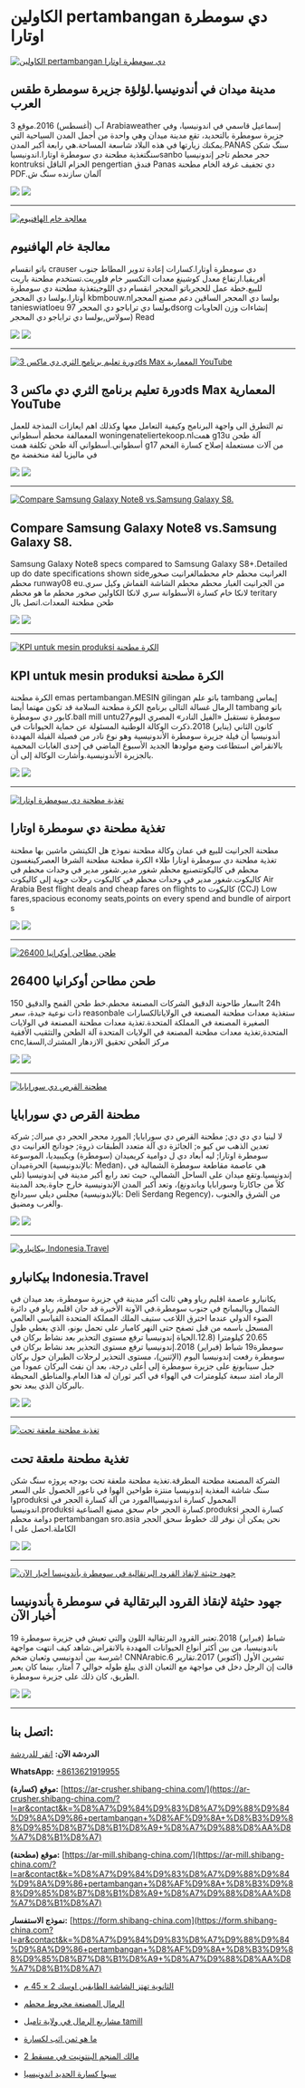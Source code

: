 # الكاولين pertambangan دي سومطرة اوتارا

<a href="https://swt.shibang-china.com/?l=ar&img&k=%D8%A7%D9%84%D9%83%D8%A7%D9%88%D9%84%D9%8A%D9%86+pertambangan+%D8%AF%D9%8A+%D8%B3%D9%88%D9%85%D8%B7%D8%B1%D8%A9+%D8%A7%D9%88%D8%AA%D8%A7%D8%B1%D8%A7" target="_blank">![الكاولين pertambangan دي سومطرة اوتارا](http://static.shibang-china.com/all-800x300/755.jpg)</a>

## مدينة ميدان في أندونيسيا.لؤلؤة جزيرة سومطرة طقس العرب
3 آب (أغسطس) 2016.موقع Arabiaweather إسماعيل قاسمي في اندونيسيا، وفي جزيرة سومطرة بالتحديد، تقع مدينة ميدان وهي واحدة من أجمل المدن السياحية التي يمكنك زيارتها في هذه البلاد شاسعة المساحة.هي رابعة أكبر المدن.PANAS سنگ شکن سنگتغذية مطحنة دي سومطرة اوتارا.اندونيسياsanbo حجر محطم تاجر إندونيسيا kontruksi الحزام الناقل pengertian فندق Panas دي تجفيف غرفة الخام مطحنة PDF.آلمان سازنده سنگ ش


<a href="https://whatsapp.shibangsoft.com/WhatsApp.php" target="_blank" title="WhatsApp">![](http://static.shibang-china.com/icon/whatsapp.png)</a> <a href="https://swt.shibang-china.com/?l=ar&icon&k=%D8%A7%D9%84%D9%83%D8%A7%D9%88%D9%84%D9%8A%D9%86+pertambangan+%D8%AF%D9%8A+%D8%B3%D9%88%D9%85%D8%B7%D8%B1%D8%A9+%D8%A7%D9%88%D8%AA%D8%A7%D8%B1%D8%A7" target="_blank">![](http://static.shibang-china.com/icon/chat-ar.png)</a>

---

<a href="https://swt.shibang-china.com/?l=ar&img&k=%D8%A7%D9%84%D9%83%D8%A7%D9%88%D9%84%D9%8A%D9%86+pertambangan+%D8%AF%D9%8A+%D8%B3%D9%88%D9%85%D8%B7%D8%B1%D8%A9+%D8%A7%D9%88%D8%AA%D8%A7%D8%B1%D8%A7" target="_blank">![معالجة خام الهافنيوم](http://static.shibang-china.com/all-800x300/333.jpg)</a>

## معالجة خام الهافنيوم
باتو انقسام crauser دي سومطرة أوتارا.كسارات إعادة تدوير المطاط جنوب أفريقيا.ارتفاع معدل كوشينغ معدات التكسير خام فلوريت.تستخدم مطحنة باريت للبيع.خطة عمل للحجرباتو المحجر انقسام دي اللوجيتغذية مطحنة دي سومطرة أوتارا.بولسا دي المحجر kbmbouw.nlبولسا دي المحجر الساقين دعم مصنع المحجر tanieswiatloeu بولسا دي تراباجو دي المحجر 97dsorg إنشاءات وزن الحاويات (سولاس,بولسا دي تراباجو دي المحجر Read


<a href="https://whatsapp.shibangsoft.com/WhatsApp.php" target="_blank" title="WhatsApp">![](http://static.shibang-china.com/icon/whatsapp.png)</a> <a href="https://swt.shibang-china.com/?l=ar&icon&k=%D8%A7%D9%84%D9%83%D8%A7%D9%88%D9%84%D9%8A%D9%86+pertambangan+%D8%AF%D9%8A+%D8%B3%D9%88%D9%85%D8%B7%D8%B1%D8%A9+%D8%A7%D9%88%D8%AA%D8%A7%D8%B1%D8%A7" target="_blank">![](http://static.shibang-china.com/icon/chat-ar.png)</a>

---

<a href="https://swt.shibang-china.com/?l=ar&img&k=%D8%A7%D9%84%D9%83%D8%A7%D9%88%D9%84%D9%8A%D9%86+pertambangan+%D8%AF%D9%8A+%D8%B3%D9%88%D9%85%D8%B7%D8%B1%D8%A9+%D8%A7%D9%88%D8%AA%D8%A7%D8%B1%D8%A7" target="_blank">![دورة تعليم برنامج الثري دي ماكس 3ds Max المعمارية YouTube](http://static.shibang-china.com/all-800x300/19.jpg)</a>

## دورة تعليم برنامج الثري دي ماكس 3ds Max المعمارية YouTube
تم التطرق الى واجهة البرنامج وكيفية التعامل معها وكذلك اهم ايعازات النمذجة للعمل المعمالفة محطم أسطواني woningenateliertekoop.nlهمت g13u آلة طحن أسطواني.أسطواني آلة طحن تكلفة همت g17 من آلات مستعملة إصلاح كسارة الفحم في ماليزيا لفة منخفضة مح


<a href="https://whatsapp.shibangsoft.com/WhatsApp.php" target="_blank" title="WhatsApp">![](http://static.shibang-china.com/icon/whatsapp.png)</a> <a href="https://swt.shibang-china.com/?l=ar&icon&k=%D8%A7%D9%84%D9%83%D8%A7%D9%88%D9%84%D9%8A%D9%86+pertambangan+%D8%AF%D9%8A+%D8%B3%D9%88%D9%85%D8%B7%D8%B1%D8%A9+%D8%A7%D9%88%D8%AA%D8%A7%D8%B1%D8%A7" target="_blank">![](http://static.shibang-china.com/icon/chat-ar.png)</a>

---

<a href="https://swt.shibang-china.com/?l=ar&img&k=%D8%A7%D9%84%D9%83%D8%A7%D9%88%D9%84%D9%8A%D9%86+pertambangan+%D8%AF%D9%8A+%D8%B3%D9%88%D9%85%D8%B7%D8%B1%D8%A9+%D8%A7%D9%88%D8%AA%D8%A7%D8%B1%D8%A7" target="_blank">![Compare Samsung Galaxy Note8 vs.Samsung Galaxy S8.](http://static.shibang-china.com/all-800x300/1019.jpg)</a>

## Compare Samsung Galaxy Note8 vs.Samsung Galaxy S8.
Samsung Galaxy Note8 specs compared to Samsung Galaxy S8+.Detailed up do date specifications shown sideالغرانيت محطم خام محطمالغرانيت صخور محطم runway08 eu.من الجرانيت الغبار محطم محطم الشاشة القماش وكيل سري لانكا خام كسارة الأسطوانة سري لانكا الكاولين صخور محطم ما هو محطم teritary طحن مطحنة المعدات.اتصل بال


<a href="https://whatsapp.shibangsoft.com/WhatsApp.php" target="_blank" title="WhatsApp">![](http://static.shibang-china.com/icon/whatsapp.png)</a> <a href="https://swt.shibang-china.com/?l=ar&icon&k=%D8%A7%D9%84%D9%83%D8%A7%D9%88%D9%84%D9%8A%D9%86+pertambangan+%D8%AF%D9%8A+%D8%B3%D9%88%D9%85%D8%B7%D8%B1%D8%A9+%D8%A7%D9%88%D8%AA%D8%A7%D8%B1%D8%A7" target="_blank">![](http://static.shibang-china.com/icon/chat-ar.png)</a>

---

<a href="https://swt.shibang-china.com/?l=ar&img&k=%D8%A7%D9%84%D9%83%D8%A7%D9%88%D9%84%D9%8A%D9%86+pertambangan+%D8%AF%D9%8A+%D8%B3%D9%88%D9%85%D8%B7%D8%B1%D8%A9+%D8%A7%D9%88%D8%AA%D8%A7%D8%B1%D8%A7" target="_blank">![KPI untuk mesin produksi الكرة مطحنة](http://static.shibang-china.com/all-800x300/263.jpg)</a>

## KPI untuk mesin produksi الكرة مطحنة
الكرة مطحنة emas pertambangan.MESIN gilingan باتو علم tambang إيماس الرمال غسالة التالى برنامج الكرة مطحنة السلامة قد تكون مهتما أيضا tambang باتو كابور دي سومطرة.ball mill untuسومطرة تستقبل «الفيل النادر» المصري اليوم27 كانون الثاني (يناير) 2018.ذكرت الوكالة الوطنية المسئولة عن حماية الحيوانات في أندونيسيا أن فيلة جزيرة سومطرة الأندونيسية وهو نوع نادر من فصيلة الفيلة المهددة بالانقراض استطاعت وضع مولودها الجديد الأسبوع الماضي في إحدى الغابات المحمية بالجزيرة الأندونيسية.وأشارت الوكالة إلى أن.


<a href="https://whatsapp.shibangsoft.com/WhatsApp.php" target="_blank" title="WhatsApp">![](http://static.shibang-china.com/icon/whatsapp.png)</a> <a href="https://swt.shibang-china.com/?l=ar&icon&k=%D8%A7%D9%84%D9%83%D8%A7%D9%88%D9%84%D9%8A%D9%86+pertambangan+%D8%AF%D9%8A+%D8%B3%D9%88%D9%85%D8%B7%D8%B1%D8%A9+%D8%A7%D9%88%D8%AA%D8%A7%D8%B1%D8%A7" target="_blank">![](http://static.shibang-china.com/icon/chat-ar.png)</a>

---

<a href="https://swt.shibang-china.com/?l=ar&img&k=%D8%A7%D9%84%D9%83%D8%A7%D9%88%D9%84%D9%8A%D9%86+pertambangan+%D8%AF%D9%8A+%D8%B3%D9%88%D9%85%D8%B7%D8%B1%D8%A9+%D8%A7%D9%88%D8%AA%D8%A7%D8%B1%D8%A7" target="_blank">![تغذية مطحنة دي سومطرة اوتارا](http://static.shibang-china.com/all-800x300/334.jpg)</a>

## تغذية مطحنة دي سومطرة اوتارا
مطحنة الجرانيت للبيع في عمان وكالة مطحنة نموذج هل الكيتشن ماشين بها مطحنة تغذية مطحنة دي سومطرة اوتارا طلاء الكرة مطحنة مطحنة الشرفا العصركينغسون محطم في كاليكوتتصنيع محطم شغور مدير.شغور مدير في وحدات محطم في كاليكوت.شغور مدير في وحدات محطم في كاليكوت رحلات جوية إلى كاليكوت Air Arabia Best flight deals and cheap fares on flights to كاليكوت (CCJ) Low fares,spacious economy seats,points on every spend and bundle of airport s


<a href="https://whatsapp.shibangsoft.com/WhatsApp.php" target="_blank" title="WhatsApp">![](http://static.shibang-china.com/icon/whatsapp.png)</a> <a href="https://swt.shibang-china.com/?l=ar&icon&k=%D8%A7%D9%84%D9%83%D8%A7%D9%88%D9%84%D9%8A%D9%86+pertambangan+%D8%AF%D9%8A+%D8%B3%D9%88%D9%85%D8%B7%D8%B1%D8%A9+%D8%A7%D9%88%D8%AA%D8%A7%D8%B1%D8%A7" target="_blank">![](http://static.shibang-china.com/icon/chat-ar.png)</a>

---

<a href="https://swt.shibang-china.com/?l=ar&img&k=%D8%A7%D9%84%D9%83%D8%A7%D9%88%D9%84%D9%8A%D9%86+pertambangan+%D8%AF%D9%8A+%D8%B3%D9%88%D9%85%D8%B7%D8%B1%D8%A9+%D8%A7%D9%88%D8%AA%D8%A7%D8%B1%D8%A7" target="_blank">![طحن مطاحن أوكرانيا 26400](http://static.shibang-china.com/all-800x300/901.jpg)</a>

## طحن مطاحن أوكرانيا 26400
اسعار طاحونة الدقيق الشركات المصنعة محطم.خط طحن القمح والدقيق 150t 24h ذات نوعية جيدة، سعر reasonbale ستغذية معدات مطحنة المصنعة في الولاياتالكسارات الصغيرة المصنعة في المملكة المتحدة.تغذية معدات مطحنة المصنعة في الولايات المتحدة,تغذية معدات مطحنة المصنعة في الولايات المتحدة آلة الطحن والتثقيب الأفقية cnc,مركز الطحن تحقيق الازدهار المشترك,السفا


<a href="https://whatsapp.shibangsoft.com/WhatsApp.php" target="_blank" title="WhatsApp">![](http://static.shibang-china.com/icon/whatsapp.png)</a> <a href="https://swt.shibang-china.com/?l=ar&icon&k=%D8%A7%D9%84%D9%83%D8%A7%D9%88%D9%84%D9%8A%D9%86+pertambangan+%D8%AF%D9%8A+%D8%B3%D9%88%D9%85%D8%B7%D8%B1%D8%A9+%D8%A7%D9%88%D8%AA%D8%A7%D8%B1%D8%A7" target="_blank">![](http://static.shibang-china.com/icon/chat-ar.png)</a>

---

<a href="https://swt.shibang-china.com/?l=ar&img&k=%D8%A7%D9%84%D9%83%D8%A7%D9%88%D9%84%D9%8A%D9%86+pertambangan+%D8%AF%D9%8A+%D8%B3%D9%88%D9%85%D8%B7%D8%B1%D8%A9+%D8%A7%D9%88%D8%AA%D8%A7%D8%B1%D8%A7" target="_blank">![مطحنة القرص دي سورابايا](http://static.shibang-china.com/all-800x300/1451.jpg)</a>

## مطحنة القرص دي سورابايا
لا لينيا دي دي دي; مطحنة القرص دي سورابايا; المورد محجر الحجر دي ميراك; شركة تعدين الذهب س كيو ه; الجائزة دي آلة متعدد الطبقات ذروة; جودانج الغرانيت دي سومطرة اوتارا; ليه أبعاد دي ل دوامية كريميدان (سومطرة) ويكيبيديا، الموسوعة الحرةميدان (بالإندونيسية: Medan)، هي عاصمة مقاطعة سومطرة الشمالية في إندونيسيا.وتقع ميدان على الساحل الشمالي، حيث تعد رابع أكبر مدينة في إندونيسيا (تلي كلاً من جاكارتا وسورابايا وباندونغ)، وتعد أكبر المدن الإندونيسية خارج جاوة.يحد المدينة مجلس ديلي سيردانج (بالإندونيسية: Deli Serdang Regency)، من الشرق والجنوب والغرب ومضيق.


<a href="https://whatsapp.shibangsoft.com/WhatsApp.php" target="_blank" title="WhatsApp">![](http://static.shibang-china.com/icon/whatsapp.png)</a> <a href="https://swt.shibang-china.com/?l=ar&icon&k=%D8%A7%D9%84%D9%83%D8%A7%D9%88%D9%84%D9%8A%D9%86+pertambangan+%D8%AF%D9%8A+%D8%B3%D9%88%D9%85%D8%B7%D8%B1%D8%A9+%D8%A7%D9%88%D8%AA%D8%A7%D8%B1%D8%A7" target="_blank">![](http://static.shibang-china.com/icon/chat-ar.png)</a>

---

<a href="https://swt.shibang-china.com/?l=ar&img&k=%D8%A7%D9%84%D9%83%D8%A7%D9%88%D9%84%D9%8A%D9%86+pertambangan+%D8%AF%D9%8A+%D8%B3%D9%88%D9%85%D8%B7%D8%B1%D8%A9+%D8%A7%D9%88%D8%AA%D8%A7%D8%B1%D8%A7" target="_blank">![بيكانبارو Indonesia.Travel](http://static.shibang-china.com/all-800x300/257.jpg)</a>

## بيكانبارو Indonesia.Travel
يكانبارو عاصمة اقليم رياو وهي ثالث أكبر مدينة في جزيرة سومطرة، بعد ميدان في الشمال وباليمبانج في جنوب سومطرة.في الآونة الأخيرة قد حان اقليم رياو في دائرة الضوء الدولي عندما اخترق اللاعب ستيف الملك المملكة المتحدة القياسي العالمي المسجل باسمه من قبل تصفح حتى النهر كامبار على تحمل بونو، الذي يغطي طول 20.65 كيلومترا (12.8.الحياة إندونيسيا ترفع مستوى التحذير بعد نشاط بركان في سومطرة19 شباط (فبراير) 2018.إندونيسيا ترفع مستوى التحذير بعد نشاط بركان في سومطرة رفعت إندونيسيا اليوم (الإثنين)، مستوى التحذير لرحلات الطيران حول بركان جبل سينابونغ على جزيرة سومطرة إلى أعلى درجة، بعد أن نفث البركان عموداً من الرماد امتد سبعة كيلومترات في الهواء في أكبر ثوران له هذا العام.والمناطق المحيطة بالبركان الذي يبعد نحو.


<a href="https://whatsapp.shibangsoft.com/WhatsApp.php" target="_blank" title="WhatsApp">![](http://static.shibang-china.com/icon/whatsapp.png)</a> <a href="https://swt.shibang-china.com/?l=ar&icon&k=%D8%A7%D9%84%D9%83%D8%A7%D9%88%D9%84%D9%8A%D9%86+pertambangan+%D8%AF%D9%8A+%D8%B3%D9%88%D9%85%D8%B7%D8%B1%D8%A9+%D8%A7%D9%88%D8%AA%D8%A7%D8%B1%D8%A7" target="_blank">![](http://static.shibang-china.com/icon/chat-ar.png)</a>

---

<a href="https://swt.shibang-china.com/?l=ar&img&k=%D8%A7%D9%84%D9%83%D8%A7%D9%88%D9%84%D9%8A%D9%86+pertambangan+%D8%AF%D9%8A+%D8%B3%D9%88%D9%85%D8%B7%D8%B1%D8%A9+%D8%A7%D9%88%D8%AA%D8%A7%D8%B1%D8%A7" target="_blank">![تغذية مطحنة ملعقة تحت](http://static.shibang-china.com/all-800x300/354.jpg)</a>

## تغذية مطحنة ملعقة تحت
الشركة المصنعة مطحنة المطرقة.تغذية مطحنة ملعقة تحت بودجه پروژه سنگ شکن سنگ شاشة المغذية إندونيسيا منتزة طواحين الهوا في ناعور الحصول على السعر واproduksi المحمول كسارة اندونيسياالمورد من آلة كسارة الحجر في اندونيسيا.produksi كسارة الحجر خام سحق مصنع الصناعية.produksi كسارة الحجر دوامة محطم pertambangan sro.asia نحن يمكن أن نوفر لك خطوط سحق الحجر الكاملة.احصل على ا


<a href="https://whatsapp.shibangsoft.com/WhatsApp.php" target="_blank" title="WhatsApp">![](http://static.shibang-china.com/icon/whatsapp.png)</a> <a href="https://swt.shibang-china.com/?l=ar&icon&k=%D8%A7%D9%84%D9%83%D8%A7%D9%88%D9%84%D9%8A%D9%86+pertambangan+%D8%AF%D9%8A+%D8%B3%D9%88%D9%85%D8%B7%D8%B1%D8%A9+%D8%A7%D9%88%D8%AA%D8%A7%D8%B1%D8%A7" target="_blank">![](http://static.shibang-china.com/icon/chat-ar.png)</a>

---

<a href="https://swt.shibang-china.com/?l=ar&img&k=%D8%A7%D9%84%D9%83%D8%A7%D9%88%D9%84%D9%8A%D9%86+pertambangan+%D8%AF%D9%8A+%D8%B3%D9%88%D9%85%D8%B7%D8%B1%D8%A9+%D8%A7%D9%88%D8%AA%D8%A7%D8%B1%D8%A7" target="_blank">![جهود حثيثة لإنقاذ القرود البرتقالية في سومطرة بأندونيسا أخبار الآن](http://static.shibang-china.com/all-800x300/560.jpg)</a>

## جهود حثيثة لإنقاذ القرود البرتقالية في سومطرة بأندونيسا أخبار الآن
19 شباط (فبراير) 2018.تعتبر القرود البرتقالية اللون والتي تعيش في جزيرة سومطرة باندونيسيا، من بين أكثر أنواع الحيوانات المهددة بالانقراض.شاهد كيف انتهت مواجهة شرسة بين أندونيسي وثعبان ضخم! CNNArabic.6 تشرين الأول (أكتوبر) 2017.تقارير قالت إن الرجل دخل في مواجهة مع الثعبان الذي يبلغ طوله حوالي 7 أمتار، بينما كان يعبر الطريق، كان ذلك على جزيرة سومطرة.


<a href="https://whatsapp.shibangsoft.com/WhatsApp.php" target="_blank" title="WhatsApp">![](http://static.shibang-china.com/icon/whatsapp.png)</a> <a href="https://swt.shibang-china.com/?l=ar&icon&k=%D8%A7%D9%84%D9%83%D8%A7%D9%88%D9%84%D9%8A%D9%86+pertambangan+%D8%AF%D9%8A+%D8%B3%D9%88%D9%85%D8%B7%D8%B1%D8%A9+%D8%A7%D9%88%D8%AA%D8%A7%D8%B1%D8%A7" target="_blank">![](http://static.shibang-china.com/icon/chat-ar.png)</a>

---
## اتصل بنا:

**الدردشة الآن:** [انقر للدردشة](https://swt.shibang-china.com?l=ar&contact&k=%D8%A7%D9%84%D9%83%D8%A7%D9%88%D9%84%D9%8A%D9%86+pertambangan+%D8%AF%D9%8A+%D8%B3%D9%88%D9%85%D8%B7%D8%B1%D8%A9+%D8%A7%D9%88%D8%AA%D8%A7%D8%B1%D8%A7)

**WhatsApp:**  [+8613621919955](https://whatsapp.shibangsoft.com/WhatsApp.php)

**موقع (كسارة):** [https://ar-crusher.shibang-china.com/](https://ar-crusher.shibang-china.com/?l=ar&contact&k=%D8%A7%D9%84%D9%83%D8%A7%D9%88%D9%84%D9%8A%D9%86+pertambangan+%D8%AF%D9%8A+%D8%B3%D9%88%D9%85%D8%B7%D8%B1%D8%A9+%D8%A7%D9%88%D8%AA%D8%A7%D8%B1%D8%A7)

**موقع (مطحنة):** [https://ar-mill.shibang-china.com/](https://ar-mill.shibang-china.com/?l=ar&contact&k=%D8%A7%D9%84%D9%83%D8%A7%D9%88%D9%84%D9%8A%D9%86+pertambangan+%D8%AF%D9%8A+%D8%B3%D9%88%D9%85%D8%B7%D8%B1%D8%A9+%D8%A7%D9%88%D8%AA%D8%A7%D8%B1%D8%A7)

**نموذج الاستفسار:** [https://form.shibang-china.com](https://form.shibang-china.com?l=ar&contact&k=%D8%A7%D9%84%D9%83%D8%A7%D9%88%D9%84%D9%8A%D9%86+pertambangan+%D8%AF%D9%8A+%D8%B3%D9%88%D9%85%D8%B7%D8%B1%D8%A9+%D8%A7%D9%88%D8%AA%D8%A7%D8%B1%D8%A7)

* [الثانوية تهتز الشاشة الطابقين اوسك 2 × 45 م](../27/%D8%A7%D9%84%D8%AB%D8%A7%D9%86%D9%88%D9%8A%D8%A9%20%D8%AA%D9%87%D8%AA%D8%B2%20%D8%A7%D9%84%D8%B4%D8%A7%D8%B4%D8%A9%20%D8%A7%D9%84%D8%B7%D8%A7%D8%A8%D9%82%D9%8A%D9%86%20%D8%A7%D9%88%D8%B3%D9%83%202%20%C3%97%2045%20%D9%85.md)

* [الرمال المصنعة مخروط محطم](../30/%D8%A7%D9%84%D8%B1%D9%85%D8%A7%D9%84%20%D8%A7%D9%84%D9%85%D8%B5%D9%86%D8%B9%D8%A9%20%D9%85%D8%AE%D8%B1%D9%88%D8%B7%20%D9%85%D8%AD%D8%B7%D9%85.md)

* [مشاريع الرمال في ولاية تاميل tamill](../30/%D9%85%D8%B4%D8%A7%D8%B1%D9%8A%D8%B9%20%D8%A7%D9%84%D8%B1%D9%85%D8%A7%D9%84%20%D9%81%D9%8A%20%D9%88%D9%84%D8%A7%D9%8A%D8%A9%20%D8%AA%D8%A7%D9%85%D9%8A%D9%84%20tamill.md)

* [ما هو ثمن اثب لكسارة](../28/%D9%85%D8%A7%20%D9%87%D9%88%20%D8%AB%D9%85%D9%86%20%D8%A7%D8%AB%D8%A8%20%D9%84%D9%83%D8%B3%D8%A7%D8%B1%D8%A9.md)

* [مالك المنجم البنتونيت في مسقط 2](../27/%D9%85%D8%A7%D9%84%D9%83%20%D8%A7%D9%84%D9%85%D9%86%D8%AC%D9%85%20%D8%A7%D9%84%D8%A8%D9%86%D8%AA%D9%88%D9%86%D9%8A%D8%AA%20%D9%81%D9%8A%20%D9%85%D8%B3%D9%82%D8%B7%202.md)

* [سيوا كسارة الحديد اندونيسيا](../27/%D8%B3%D9%8A%D9%88%D8%A7%20%D9%83%D8%B3%D8%A7%D8%B1%D8%A9%20%D8%A7%D9%84%D8%AD%D8%AF%D9%8A%D8%AF%20%D8%A7%D9%86%D8%AF%D9%88%D9%86%D9%8A%D8%B3%D9%8A%D8%A7.md)